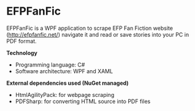 # EFPFanFic

EFPFanFic is a WPF application to scrape EFP Fan Fiction website (http://efpfanfic.net/) navigate it and read or save stories into your PC in PDF format.

**Technology**
* Programming language: C#
* Software architecture: WPF and XAML

**External dependencies used (NuGet managed)**
* HtmlAgilityPack: for webpage scraping
* PDFSharp: for converting HTML source into PDF files

